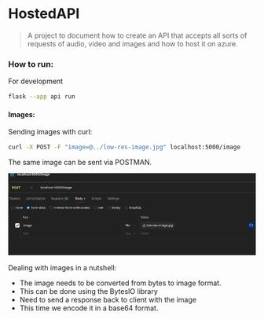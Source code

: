 # HostedAPI

> A project to document how to create an API that accepts all sorts of requests of audio, video and images and how to host it on azure.


### How to run:

For development
```bash
flask --app api run
```

#### Images:

Sending images with curl:

```bash
curl -X POST -F "image=@../low-res-image.jpg" localhost:5000/image
```

The same image can be sent via POSTMAN.

![Image](./Postman_Send_image.png)

Dealing with images in a nutshell:

- The image needs to be converted from bytes to image format.
- This can be done using the BytesIO library
- Need to send a response back to client with the image
- This time we encode it in a base64 format.

